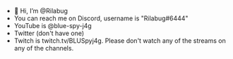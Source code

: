- 👋 Hi, I’m @Rilabug
- You can reach me on Discord, username is "Rilabug#6444"
- YouTube is @blue-spy-j4g
- Twitter (don't have one)
- Twitch is twitch.tv/BLUSpyj4g. Please don't watch any of the streams on any of the channels.
